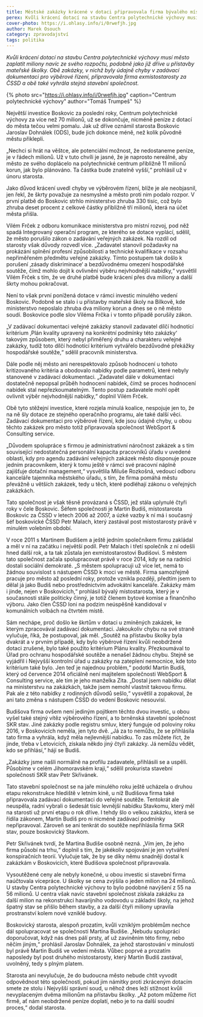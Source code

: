 ```yaml
---
title: Městské zakázky krácené v dotaci připravovala firma bývalého místostarosty za ČSSD
perex: Kvůli krácení dotací na stavbu Centra polytechnické výchovy musí město zaplatit miliony navíc ze svého rozpočtu, podobně jako již dříve u přístavby mateřské školky.
cover-photo: https://i.ohlasy.info/i/0rwefjh.jpg
author: Marek Osouch
category: zpravodajství
tags: politika 
---
```


*Kvůli krácení dotací na stavbu Centra polytechnické výchovy musí město zaplatit miliony navíc ze svého rozpočtu, podobně jako již dříve u přístavby mateřské školky. Obě zakázky, v nichž byly údajně chyby v zadávací dokumentaci pro výběrové řízení, připravovala firma exmístostarosty za ČSSD a obě také vyhrála stejná stavební společnost.*

{% photo src="https://i.ohlasy.info/i/0rwefjh.jpg" caption="Centrum polytechnické výchovy" author="Tomáš Trumpeš" %}

Největší investice Boskovic za poslední roky, Centrum polytechnické výchovy za více než 70 milionů, už se dokončuje, nicméně peníze z dotací do města tečou velmi pomalu. Jak už dříve oznámil starosta Boskovic Jaroslav Dohnálek (ODS), bude jich dokonce méně, než kolik původně městu přiklepli.

„Nechci si hrát na věštce, ale potenciální možnost, že nedostaneme peníze, je v řádech milionů. Už v tuto chvíli je jasné, že je naprosto nereálné, aby město ze svého doplácelo na polytechnické centrum přibližně 11 milionů korun, jak bylo plánováno. Ta částka bude znatelně vyšší,“ prohlásil už v únoru starosta.

Jako důvod krácení uvedl chyby ve výběrovém řízení, blíže je ale neobjasnil, jen řekl, že škrty považuje za nesmyslné a město proti nim podalo rozpor. V první platbě do Boskovic strhlo ministerstvo zhruba 330 tisíc, což bylo zhruba deset procent z celkové částky přibližně tří milionů, která na účet města přišla.

Vilém Frček z odboru komunikace ministerstva pro místní rozvoj, pod něž spadá Integrovaný operační program, ze kterého se dotace vyplácí, sdělil, že město porušilo zákon o zadávání veřejných zakázek. Na rozdíl od starosty však důvody rozvedl více. „Zadavatel stanovil požadavky na prokázání splnění profesní způsobilosti a technické kvalifikace v rozsahu nepřiměřeném předmětu veřejné zakázky. Tímto postupem tak došlo k porušení ‚zásady diskriminace‘ a bezdůvodnému omezení hospodářské soutěže, čímž mohlo dojít k ovlivnění výběru nejvhodnější nabídky,“ vysvětlil Vilém Frček s tím, že ve druhé platbě bude krácení přes dva miliony a další škrty mohou pokračovat.

Není to však první ponížená dotace v rámci investic minulého vedení Boskovic. Podobně se stalo i u přístavby mateřské školy na Bílkově, kde ministerstvo neposlalo zhruba dva miliony korun a dnes se o ně město soudí. Boskovice podle slov Viléma Frčka i v tomto případě porušily zákon.

„V zadávací dokumentaci veřejné zakázky stanovil zadavatel dílčí hodnotící kritérium ‚Plán kvality upravený na konkrétní podmínky této zakázky‘ takovým způsobem, který nebyl přiměřený druhu a charakteru veřejné zakázky, tudíž toto dílčí hodnotící kritérium vytvářelo bezdůvodné překážky hospodářské soutěže,“ sdělil pracovník ministerstva.

Dále podle něj město ani nerespektovalo způsob hodnocení u tohoto kritizovaného kritéria a obodovalo nabídky podle parametrů, které nebyly stanovené v zadávací dokumentaci. „Zadavatel dále v dokumentaci dostatečně nepopsal průběh hodnocení nabídek, čímž se proces hodnocení nabídek stal nepřezkoumatelným. Tento postup zadavatele mohl opět ovlivnit výběr nejvhodnější nabídky,“ doplnil Vilém Frček.

Obě tyto stěžejní investice, které rozjela minulá koalice, nespojuje jen to, že na ně šly dotace ze stejného operačního programu, ale také další věci. Zadávací dokumentaci pro výběrové řízení, kde jsou údajně chyby, u obou těchto zakázek pro město totiž připravovala společnost WebSport & Consulting service.

„Důvodem spolupráce s firmou je administrativní náročnost zakázek a s tím související nedostatečná personální kapacita pracovníků úřadu v uvedené oblasti, kdy pro agendu zadávání veřejných zakázek město disponuje pouze jedním pracovníkem, který k tomu ještě v rámci své pracovní náplně zajišťuje dotační management,“ vysvětlila Miluše Rozkošná, vedoucí odboru kanceláře tajemníka městského úřadu, s tím, že firma pomáhá městu převážně u větších zakázek, tedy u těch, které podléhají zákonu o veřejných zakázkách.

Tato společnost je však těsně provázaná s ČSSD, jež stála uplynulé čtyři roky v čele Boskovic. Šéfem společnosti je Martin Budiš, místostarosta Boskovic za ČSSD v letech 2006 až 2007, a úzké vazby k ní má i současný šéf boskovické ČSSD Petr Malach, který zastával post místostarosty právě v minulém volebním období.

V roce 2011 s Martinem Budišem a ještě jedním společníkem firmu zakládal a měl v ní na začátku i největší podíl. Petr Malach i třetí společník z ní odešli hned další rok, a ta tak zůstala jen exmístostarostovi Budišovi. S městem tato společnost začala spolupracovat právě v roce 2014, kdy se na radnici dostali sociální demokraté. „S městem spolupracuji už více let, nemá to žádnou souvislost s nástupem ČSSD k moci ve městě. Firma samozřejmě pracuje pro město až poslední roky, protože vznikla později, předtím jsem to dělal já jako Budiš nebo prostřednictvím advokátní kanceláře. Zakázky mám i jinde, nejen v Boskovicích,“ prohlásil bývalý místostarosta, který je v současnosti stále politicky činný, je totiž členem bytové komise a finančního výboru. Jako člen ČSSD loni na podzim neúspěšně kandidoval v komunálních volbách na čtvrtém místě.

Sám nechápe, proč došlo ke škrtům v dotaci u zmíněných zakázek, ke kterým zpracovával zadávací dokumentaci. Jakoukoliv chybu na své straně vylučuje, říká, že postupoval, jak měl. „Soutěž na přístavbu školky byla dvakrát a v prvním případě, kdy bylo výběrové řízení kvůli neobdržené dotaci zrušené, bylo také použito kritérium Plánu kvality. Přezkoumával to Úřad pro ochranu hospodářské soutěže a nenašel žádnou chybu. Stejně se vyjádřil i Nejvyšší kontrolní úřad u zakázky na zateplení nemocnice, kde toto kritérium také bylo. Jen teď je najednou problém,“ podotkl Martin Budiš, který od července 2014 oficiálně není majitelem společnosti WebSport & Consulting service, ale tím je jeho manželka Zita. „Dostal jsem nabídku dělat na ministerstvu na zakázkách, takže jsem nemohl vlastnit takovou firmu. Pak ale z této nabídky z rodinných důvodů sešlo,“ vysvětlil a zopakoval, že ani tato změna s nástupem ČSSD do vedení Boskovic nesouvisí.

Budišova firma ovšem není jediným pojítkem těchto dvou investic, u obou vyšel také stejný vítěz výběrového řízení, a to brněnská stavební společnost SKR stav. Jiné zakázky podle registru smluv, který funguje od poloviny roku 2016, v Boskovicích neměla, jen tyto dvě. „Já za to nemůžu, že se přihlásila tato firma a vyhrála, když měla nejlevnější nabídku. To zas můžete říct, že jinde, třeba v Letovicích, získala někdo jiný čtyři zakázky. Já nemůžu vědět, kdo se přihlásí,“ hájí se Budiš.

„Zakázky jsme našli normálně na profilu zadavatele, přihlásili se a uspěli. Působíme v celém Jihomoravském kraji,“ sdělil prokurista stavební společnosti SKR stav Petr Skřivánek.

Tato stavební společnost se na jaře minulého roku ještě ucházela o druhou etapu rekonstrukce hlediště v letním kině, u níž Budišova firma také připravovala zadávací dokumentaci do veřejné soutěže. Tentokrát ale neuspěla, radní vybrali o šedesát tisíc levnější nabídku Stavkomu, který měl na starosti už první etapu o rok dříve. I tehdy šlo o velkou zakázku, která se řídila zákonem, Martin Budiš pro ni nicméně zadávací podmínky nepřipravoval. Zároveň se ani tenkrát do soutěže nepřihlásila firma SKR stav, pouze boskovický Stavkom.

Petr Skřivánek tvrdí, že Martina Budiše osobně nezná. „Vím jen, že jeho firma působí na trhu,“ doplnil s tím, že jakékoliv spojování je jen vytváření konspiračních teorií. Vylučuje tak, že by se díky němu snadněji dostal k zakázkám v Boskovicích, které Budišova společnost připravovala. 

Vysoutěžené ceny ale nebyly konečné, u obou investic si stavební firma naúčtovala vícepráce. U školky se cena zvýšila o jeden milion na 24 milionů. U stavby Centra polytechnické výchovy to bylo podobné navýšení z 55 na 56 milionů. U centra však navíc stavební společnost získala zakázku za další milion na rekonstrukci havarijního vodovodu u základní školy, na jehož špatný stav se přišlo během stavby, a za další čtyři miliony upravila prostranství kolem nové vzniklé budovy.

Boskovický starosta, alespoň prozatím, kvůli vzniklým problémům nechce dál spolupracovat se společností Martina Budiše. „Nebudu spolupráci doporučovat, když nás dnes pálí prsty, ať už zaviněním této firmy, nebo něčím jiným,“ prohlásil Jaroslav Dohnálek, za jehož starostování v minulosti byl právě Martin Budiš ve vedení města. Vůbec poprvé a prozatím naposledy byl post druhého místostarosty, který Martin Budiš zastával, uvolněný, tedy s plným platem.

Starosta ani nevylučuje, že do budoucna město nebude chtít vyvodit odpovědnost této společnosti, pokud jim námitky proti zkráceným dotacím smete ze stolu i Nejvyšší správní soud, u něhož dnes leží stížnost kvůli nevyplaceným dvěma milionům na přístavbu školky. „Až potom můžeme říct firmě, ať nám neobdržené peníze doplatí, nebo je to na další soudní proces,“ dodal starosta.
